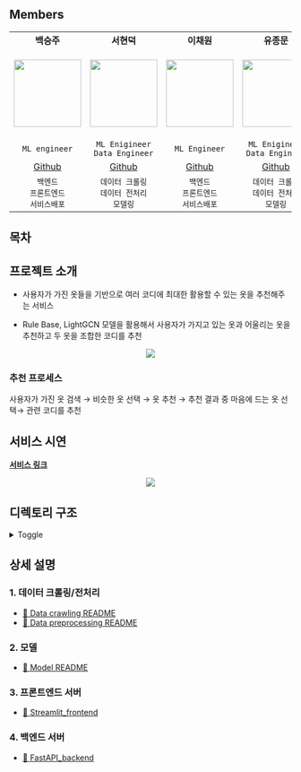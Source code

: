 ## Members

<table align="center">
    <tr>
        <td align="center"><b>백승주</b></td>
        <td align="center"><b>서현덕</b></td>
        <td align="center"><b>이채원</b></td>
        <td align="center"><b>유종문</b></td>
        <td align="center"><b>김소미</b></td>
    </tr>
    <tr height="160px">
        <td align="center">
            <img height="120px" weight="120px" src="https://avatars.githubusercontent.com/u/10546369?v=4"/>
        </td>
        <td align="center">
            <img height="120px" weight="120px" src="https://avatars.githubusercontent.com/u/96756092?v=4"/>
        </td>
        <td align="center">
            <img height="120px" weight="120px" src="https://avatars.githubusercontent.com/u/41178045?v=4"/>
        </td>
        <td align="center">
            <img height="120px" weight="120px" src="https://avatars.githubusercontent.com/u/91870042?v=4"/>
        </td>
        <td align="center">
            <img height="120px" weight="120px" src="https://avatars.githubusercontent.com/u/44887886?v=4"/>
        </td>
    </tr>
    <tr>
    </tr>
    <tr>
        <td align="center">
            <code>ML engineer</code>
        </td>
        <td align="center"><code>ML Enigineer</code><br><code>Data Engineer</code></td>
        <td align="center"><code>ML Engineer</code></td>
        <td align="center"><code>ML Enigineer</code><br><code>Data Engineer</code></td>
        <td align="center"><code>ML Enigineer</code><br><code>Data Engineer</code></td>
    </tr>
    <tr>
        <td align="center"><a href="https://github.com/halucinor">Github</a></td>
        <td align="center"><a href="https://github.com/davidseo98">Github</a></td>
        <td align="center"><a href="https://github.com/chae52">Github</a></td>
        <td align="center"><a href="https://github.com/killerWhale0917">Github</a></td>
        <td align="center"><a href="https://github.com/somi198">Github</a></td>
    </tr>
    <tr>
        <td align="center">
          <code>백엔드</code><br><code>프론트엔드</code><br><code>서비스배포</code>
        </td>
        <td align="center">
          <code>데이터 크롤링</code><br><code>데이터 전처리</code><br><code>모델링</code>
        </td>
        <td align="center">
          <code>백엔드</code><br><code>프론트엔드</code><br><code>서비스배포</code>
        </td>
        <td align="center">
          <code>데이터 크롤링</code><br><code>데이터 전처리</code><br><code>모델링</code>
        </td>
        <td align="center">
          <code>데이터 크롤링</code><br><code>데이터 전처리</code><br> <code>백엔드</code>
        </td>
    </tr>
</table>

## 목차

## 프로젝트 소개

- 사용자가 가진 옷들을 기반으로 여러 코디에 최대한 활용할 수 있는 옷을 추천해주는 서비스

- Rule Base, LightGCN 모델을 활용해서 사용자가 가지고 있는 옷과 어울리는 옷을 추천하고 두 옷을 조합한 코디를 추천

<div align= "center">
<img src="https://user-images.githubusercontent.com/10546369/173015652-adce2a8b-188b-4dba-b48b-c6331790dcdf.png"/>
</div>

### 추천 프로세스

사용자가 가진 옷 검색 → 비슷한 옷 선택 → 옷 추천 → 추천 결과 중 마음에 드는 옷 선택→ 관련 코디를 추천

## 서비스 시연

[**서비스 링크**](https://bit.ly/3NAqJQd)

<div align= "center">
<img src="https://user-images.githubusercontent.com/10546369/173023495-c431e7aa-bf9b-413c-aae8-25f8ead731fd.gif"/>
</div>

## 디렉토리 구조

<details>
<summary>Toggle</summary>
<div markdown="1">

```
    .
    |-- EDA
    |   |-- EDA_codimap.ipynb
    |   |-- IIM_maker.ipynb
    |   `-- make_item_matrix_codimap.ipynb
    |-- README.md
    |-- crawler
    |   `-- codishop
    |-- models
    |   |-- LightGCN
    |   |-- Mult-VAE
    |   |-- Rule based
    |   |-- Rule_based
    |   |-- __init__.py
    |-- poetry.lock
    |-- preprocessing
    |   |-- cluster_item_interaction_matrix.py
    |   |-- preprocess.py
    |   |-- testing_files
    |   `-- utils
    |-- pyproject.toml
    |-- requirements.txt
    |-- resource
    |   |-- CCIM.csv
    |   |-- cluster_item_prob.csv
    |   `-- item.csv
    |-- server
    |   |-- README.md
    |   |-- __init__.py
    |   |-- __main__.py
    |   |-- __pycache__
    |   |-- config.yaml
    |   |-- main.py
    |   `-- services
    |-- server_run.sh
    `-- streamlit_frontend
        |-- app.py
        |-- config.yaml
        |-- main-image.png
        |-- readme.md
        |-- requirements.txt
        |-- streamlit_run.sh
        |-- test.ipynb
        `-- utils.py
```
</div>
</details>

## 상세 설명

### 1. 데이터 크롤링/전처리

- [📜 Data crawling README](./crawler/README.md)
- [📜 Data preprocessing README](./preprocessing/README.md)

### 2. 모델

- [📜 Model README](./models/README.md)

### 3. 프론트엔드 서버

- [📜 Streamlit_frontend](./streamlit_frontend/readme.md)
  
### 4. 백엔드 서버

- [📜 FastAPI_backend](./server/README.md)
